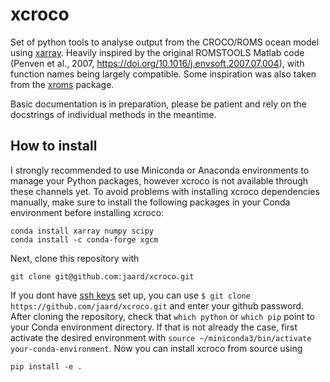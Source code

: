 # xcroco
Set of python tools to analyse output from the CROCO/ROMS ocean model using [xarray](https://github.com/pydata/xarray).
Heavily inspired by the original ROMSTOOLS Matlab code (Penven et al., 2007, https://doi.org/10.1016/j.envsoft.2007.07.004), with function names being largely compatible. Some inspiration was also taken from the [xroms](https://github.com/bjornaa/xroms) package.

Basic documentation is in preparation, please be patient and rely on the docstrings of individual methods in the meantime.

## How to install
I strongly recommended to use Miniconda or Anaconda environments to manage your Python packages, however xcroco is not available through these channels yet. To avoid problems with installing xcroco dependencies manually, make sure to install the following packages in your Conda environment before installing xcroco:

```
conda install xarray numpy scipy
conda install -c conda-forge xgcm
```

Next, clone this repository with 

```
git clone git@github.com:jaard/xcroco.git
```

If you dont have [ssh keys](https://help.github.com/en/articles/adding-a-new-ssh-key-to-your-github-account) set up, you can use `$ git clone https://github.com/jaard/xcroco.git` and enter your github password.
After cloning the repository, check that `which python` or `which pip` point to your Conda environment directory. If that is not already the case, first activate the desired environment with `source ~/miniconda3/bin/activate your-conda-environment`. Now you can install xcroco from source using

```
pip install -e .
```
